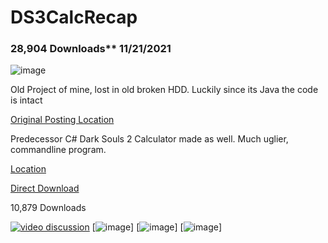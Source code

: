 # DS3CalcRecap

### 28,904 Downloads** 11/21/2021

![image](https://i.imgur.com/AAQErd6.png)



Old Project of mine, lost in old broken HDD.
Luckily since its Java the code is intact

[Original Posting Location](https://darksouls3.wiki.fextralife.com/Build+Calculator)


Predecessor C# Dark Souls 2 Calculator made as well. Much uglier, commandline program.

[Location](https://darksouls2.wiki.fextralife.com/Stat+Calculators)

[Direct Download](https://www.mediafire.com/file/s950b725u8vnain/Portalz_DS2_SoulCalc_1.2.exe/file)

10,879 Downloads

[![video discussion](https://github.com/MatthewHoque/DS3CalcRecap/blob/main/ReadMeSources/YTLink.png)](https://youtu.be/rCv-Rt_5bC4?t=323)
[![image](https://github.com/MatthewHoque/DS3CalcRecap/blob/main/ReadMeSources/1.png)]
[![image](https://github.com/MatthewHoque/DS3CalcRecap/blob/main/ReadMeSources/3.png)]
[![image](https://github.com/MatthewHoque/DS3CalcRecap/blob/main/ReadMeSources/2.png)]
